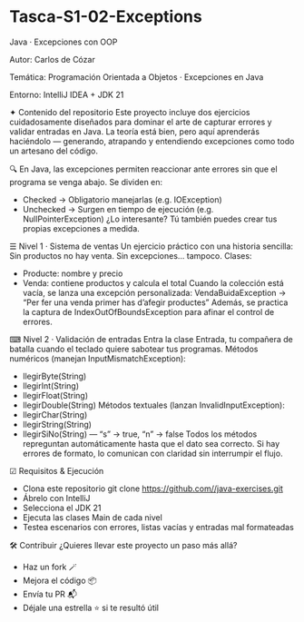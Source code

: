 
# Tasca-S1-02-Exceptions
Java · Excepciones con OOP

Autor: Carlos de Cózar

Temática: Programación Orientada a Objetos · Excepciones en Java

Entorno: IntelliJ IDEA + JDK 21

✦ Contenido del repositorio
Este proyecto incluye dos ejercicios cuidadosamente diseñados para dominar el arte de capturar errores y validar entradas en Java. La teoría está bien, pero aquí aprenderás haciéndolo — generando, atrapando y entendiendo excepciones como todo un artesano del código.

🔍 En Java, las excepciones permiten reaccionar ante errores sin que el programa se venga abajo. Se dividen en:
- Checked → Obligatorio manejarlas (e.g. IOException)
- Unchecked → Surgen en tiempo de ejecución (e.g. NullPointerException)
¿Lo interesante? Tú también puedes crear tus propias excepciones a medida.

☰ Nivel 1 · Sistema de ventas
Un ejercicio práctico con una historia sencilla:
Sin productos no hay venta. Sin excepciones… tampoco.
Clases:
- Producte: nombre y precio
- Venda: contiene productos y calcula el total
Cuando la colección está vacía, se lanza una excepción personalizada:
VendaBuidaException → “Per fer una venda primer has d’afegir productes”
Además, se practica la captura de IndexOutOfBoundsException para afinar el control de errores.

⌨ Nivel 2 · Validación de entradas
Entra la clase Entrada, tu compañera de batalla cuando el teclado quiere sabotear tus programas.
Métodos numéricos (manejan InputMismatchException):
- llegirByte(String)
- llegirInt(String)
- llegirFloat(String)
- llegirDouble(String)
Métodos textuales (lanzan InvalidInputException):
- llegirChar(String)
- llegirString(String)
- llegirSiNo(String) — “s” → true, “n” → false
Todos los métodos repreguntan automáticamente hasta que el dato sea correcto. Si hay errores de formato, lo comunican con claridad sin interrumpir el flujo.

☑ Requisitos & Ejecución
- Clona este repositorio
git clone https://github.com//java-exercises.git
- Ábrelo con IntelliJ
- Selecciona el JDK 21
- Ejecuta las clases Main de cada nivel
- Testea escenarios con errores, listas vacías y entradas mal formateadas

🛠 Contribuir
¿Quieres llevar este proyecto un paso más allá?
- Haz un fork 🪄
- Mejora el código 📦
- Envía tu PR 📬
- Déjale una estrella ⭐ si te resultó útil


